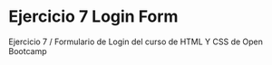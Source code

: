 # Ejercicio 7 Login Form
Ejercicio 7 / Formulario de Login del curso de HTML Y CSS de Open Bootcamp
